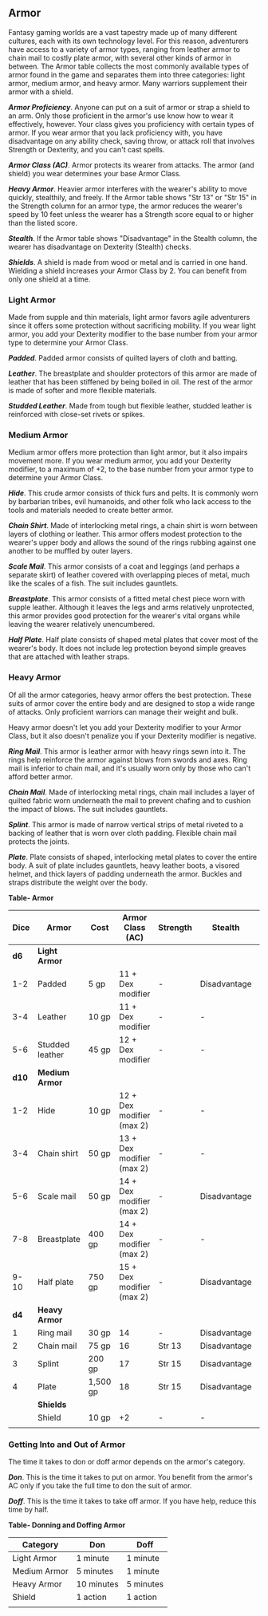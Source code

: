 ## Armor

Fantasy gaming worlds are a vast tapestry made up of many different cultures, each with its own technology level. For this reason, adventurers have access to a variety of armor types, ranging from leather armor to chain mail to costly plate armor, with several other kinds of armor in between. The Armor table collects the most commonly available types of armor found in the game and separates them into three categories: light armor, medium armor, and heavy armor. Many warriors supplement their armor with a shield.

***Armor Proficiency***. Anyone can put on a suit of armor or strap a shield to an arm. Only those proficient in the armor's use know how to wear it effectively, however. Your class gives you proficiency with certain types of armor. If you wear armor that you lack proficiency with, you have disadvantage on any ability check, saving throw, or attack roll that involves Strength or Dexterity, and you can't cast spells.

***Armor Class (AC)***. Armor protects its wearer from attacks. The armor (and shield) you wear determines your base Armor Class.

***Heavy Armor***. Heavier armor interferes with the wearer's ability to move quickly, stealthily, and freely. If the Armor table shows "Str 13" or "Str 15" in the Strength column for an armor type, the armor reduces the wearer's speed by 10 feet unless the wearer has a Strength score equal to or higher than the listed score.

***Stealth***. If the Armor table shows "Disadvantage" in the Stealth column, the wearer has disadvantage on Dexterity (Stealth) checks.

***Shields***. A shield is made from wood or metal and is carried in one hand. Wielding a shield increases your Armor Class by 2. You can benefit from only one shield at a time.

### Light Armor

Made from supple and thin materials, light armor favors agile adventurers since it offers some protection without sacrificing mobility. If you wear light armor, you add your Dexterity modifier to the base number from your armor type to determine your Armor Class.

***Padded***. Padded armor consists of quilted layers of cloth and batting.

***Leather***. The breastplate and shoulder protectors of this armor are made of leather that has been stiffened by being boiled in oil. The rest of the armor is made of softer and more flexible materials.

***Studded Leather***. Made from tough but flexible leather, studded leather is reinforced with close-set rivets or spikes.

### Medium Armor

Medium armor offers more protection than light armor, but it also impairs movement more. If you wear medium armor, you add your Dexterity modifier, to a maximum of +2, to the base number from your armor type to determine your Armor Class.

***Hide***. This crude armor consists of thick furs and pelts. It is commonly worn by barbarian tribes, evil humanoids, and other folk who lack access to the tools and materials needed to create better armor.

***Chain Shirt***. Made of interlocking metal rings, a chain shirt is worn between layers of clothing or leather. This armor offers modest protection to the wearer's upper body and allows the sound of the rings rubbing against one another to be muffled by outer layers.

***Scale Mail***. This armor consists of a coat and leggings (and perhaps a separate skirt) of leather covered with overlapping pieces of metal, much like the scales of a fish. The suit includes gauntlets.

***Breastplate***. This armor consists of a fitted metal chest piece worn with supple leather. Although it leaves the legs and arms relatively unprotected, this armor provides good protection for the wearer's vital organs while leaving the wearer relatively unencumbered.

***Half Plate***. Half plate consists of shaped metal plates that cover most of the wearer's body. It does not include leg protection beyond simple greaves that are attached with leather straps.

### Heavy Armor

Of all the armor categories, heavy armor offers the best protection. These suits of armor cover the entire body and are designed to stop a wide range of attacks. Only proficient warriors can manage their weight and bulk.

Heavy armor doesn't let you add your Dexterity modifier to your Armor Class, but it also doesn't penalize you if your Dexterity modifier is negative.

***Ring Mail***. This armor is leather armor with heavy rings sewn into it. The rings help reinforce the armor against blows from swords and axes. Ring mail is inferior to chain mail, and it's usually worn only by those who can't afford better armor.

***Chain Mail***. Made of interlocking metal rings, chain mail includes a layer of quilted fabric worn underneath the mail to prevent chafing and to cushion the impact of blows. The suit includes gauntlets.

***Splint***. This armor is made of narrow vertical strips of metal riveted to a backing of leather that is worn over cloth padding. Flexible chain mail protects the joints.

***Plate***. Plate consists of shaped, interlocking metal plates to cover the entire body. A suit of plate includes gauntlets, heavy leather boots, a visored helmet, and thick layers of padding underneath the armor. Buckles and straps distribute the weight over the body.

**Table- Armor**

| Dice    | Armor            | Cost     | Armor Class (AC)          | Strength | Stealth      | Weight |
|---------|------------------|----------|---------------------------|----------|--------------|--------|
| **d6**  | **Light Armor**  |          |                           |          |              |        |
| 1-2     | Padded           | 5 gp     | 11 + Dex modifier         | -        | Disadvantage | 8 lb.  |
| 3-4     | Leather          | 10 gp    | 11 + Dex modifier         | -        | -            | 10 lb. |
| 5-6     | Studded leather  | 45 gp    | 12 + Dex modifier         | -        | -            | 13 lb. |
| **d10** | **Medium Armor** |          |                           |          |              |        |
| 1-2     | Hide             | 10 gp    | 12 + Dex modifier (max 2) | -        | -            | 12 lb. |
| 3-4     | Chain shirt      | 50 gp    | 13 + Dex modifier (max 2) | -        | -            | 20 lb. |
| 5-6     | Scale mail       | 50 gp    | 14 + Dex modifier (max 2) | -        | Disadvantage | 45 lb. |
| 7-8     | Breastplate      | 400 gp   | 14 + Dex modifier (max 2) | -        | -            | 20 lb. |
| 9-10    | Half plate       | 750 gp   | 15 + Dex modifier (max 2) | -        | Disadvantage | 40 lb. |
| **d4**  | **Heavy Armor**  |          |                           |          |              |        |
| 1       | Ring mail        | 30 gp    | 14                        | -        | Disadvantage | 40 lb. |
| 2       | Chain mail       | 75 gp    | 16                        | Str 13   | Disadvantage | 55 lb. |
| 3       | Splint           | 200 gp   | 17                        | Str 15   | Disadvantage | 60 lb. |
| 4       | Plate            | 1,500 gp | 18                        | Str 15   | Disadvantage | 65 lb. |
|         | **Shields**      |          |                           |          |              |        |
|         | Shield           | 10 gp    | +2                        | -        | -            | 6 lb.  |
|         |                  |          |                           |          |              |        |


### Getting Into and Out of Armor

The time it takes to don or doff armor depends on the armor's category.

***Don***. This is the time it takes to put on armor. You benefit from the armor's AC only if you take the full time to don the suit of armor.

***Doff***. This is the time it takes to take off armor. If you have help, reduce this time by half.

**Table- Donning and Doffing Armor**

| Category     | Don        | Doff      |
|--------------|------------|-----------|
| Light Armor  | 1 minute   | 1 minute  |
| Medium Armor | 5 minutes  | 1 minute  |
| Heavy Armor  | 10 minutes | 5 minutes |
| Shield       | 1 action   | 1 action  |
|              |            |           |
